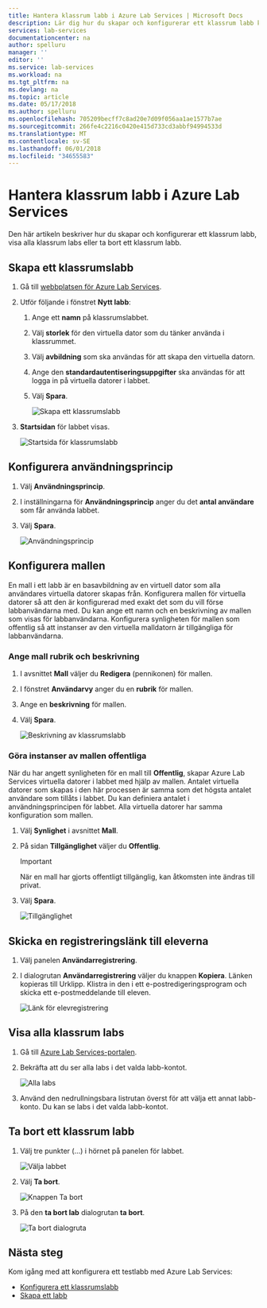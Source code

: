 ```yaml
---
title: Hantera klassrum labb i Azure Lab Services | Microsoft Docs
description: Lär dig hur du skapar och konfigurerar ett klassrum labb kan visa alla de klassrum övningarna, fler registreringen länka med lab-användare eller ta bort ett labb.
services: lab-services
documentationcenter: na
author: spelluru
manager: ''
editor: ''
ms.service: lab-services
ms.workload: na
ms.tgt_pltfrm: na
ms.devlang: na
ms.topic: article
ms.date: 05/17/2018
ms.author: spelluru
ms.openlocfilehash: 705209becff7c8ad20e7d09f056aa1ae1577b7ae
ms.sourcegitcommit: 266fe4c2216c0420e415d733cd3abbf94994533d
ms.translationtype: MT
ms.contentlocale: sv-SE
ms.lasthandoff: 06/01/2018
ms.locfileid: "34655583"
---
```

# <a name="manage-classroom-labs-in-azure-lab-services"></a>Hantera klassrum labb i Azure Lab Services 
Den här artikeln beskriver hur du skapar och konfigurerar ett klassrum labb, visa alla klassrum labs eller ta bort ett klassrum labb.

## <a name="create-a-classroom-lab"></a>Skapa ett klassrumslabb

1. Gå till [webbplatsen för Azure Lab Services](https://labs.azure.com).
2. Utför följande i fönstret **Nytt labb**: 
    1. Ange ett **namn** på klassrumslabbet. 
    2. Välj **storlek** för den virtuella dator som du tänker använda i klassrummet.
    3. Välj **avbildning** som ska användas för att skapa den virtuella datorn.
    4. Ange den **standardautentiseringsuppgifter** ska användas för att logga in på virtuella datorer i labbet.
    7. Välj **Spara**.

        ![Skapa ett klassrumslabb](../media/how-to-manage-classroom-labs/new-lab-window.png)
1. **Startsidan** för labbet visas. 
    
    ![Startsida för klassrumslabb](../media/how-to-manage-classroom-labs/classroom-lab-home-page.png)

## <a name="configure-usage-policy"></a>Konfigurera användningsprincip

1. Välj **Användningsprincip**. 
2. I inställningarna för **Användningsprincip** anger du det **antal användare** som får använda labbet.
3. Välj **Spara**. 

    ![Användningsprincip](../media/how-to-manage-classroom-labs/usage-policy-settings.png)

## <a name="set-up-the-template"></a>Konfigurera mallen
En mall i ett labb är en basavbildning av en virtuell dator som alla användares virtuella datorer skapas från. Konfigurera mallen för virtuella datorer så att den är konfigurerad med exakt det som du vill förse labbanvändarna med. Du kan ange ett namn och en beskrivning av mallen som visas för labbanvändarna. Konfigurera synligheten för mallen som offentlig så att instanser av den virtuella malldatorn är tillgängliga för labbanvändarna.  

### <a name="set-template-title-and-description"></a>Ange mall rubrik och beskrivning
1. I avsnittet **Mall** väljer du **Redigera** (pennikonen) för mallen. 
2. I fönstret **Användarvy** anger du en **rubrik** för mallen.
3. Ange en **beskrivning** för mallen.
4. Välj **Spara**.

    ![Beskrivning av klassrumslabb](../media/how-to-manage-classroom-labs/lab-description.png)

### <a name="make-instances-of-the-template-public"></a>Göra instanser av mallen offentliga 
När du har angett synligheten för en mall till **Offentlig**, skapar Azure Lab Services virtuella datorer i labbet med hjälp av mallen. Antalet virtuella datorer som skapas i den här processen är samma som det högsta antalet användare som tillåts i labbet. Du kan definiera antalet i användningsprincipen för labbet. Alla virtuella datorer har samma konfiguration som mallen.  

1. Välj **Synlighet** i avsnittet **Mall**. 
2. På sidan **Tillgänglighet** väljer du **Offentlig**.
    
    > [!IMPORTANT]
    > När en mall har gjorts offentligt tillgänglig, kan åtkomsten inte ändras till privat. 
3. Välj **Spara**.

    ![Tillgänglighet](../media/how-to-manage-classroom-labs/public-access.png)

## <a name="send-registration-link-to-students"></a>Skicka en registreringslänk till eleverna

1. Välj panelen **Användarregistrering**.
2. I dialogrutan **Användarregistrering** väljer du knappen **Kopiera**. Länken kopieras till Urklipp. Klistra in den i ett e-postredigeringsprogram och skicka ett e-postmeddelande till eleven. 

    ![Länk för elevregistrering](../media/how-to-manage-classroom-labs/registration-link.png)

## <a name="view-all-classroom-labs"></a>Visa alla klassrum labs
1. Gå till [Azure Lab Services-portalen](https://labs.azure.com).
2. Bekräfta att du ser alla labs i det valda labb-kontot. 

    ![Alla labs](../media/how-to-manage-classroom-labs/all-labs.png)
3. Använd den nedrullningsbara listrutan överst för att välja ett annat labb-konto. Du kan se labs i det valda labb-kontot. 

## <a name="delete-a-classroom-lab"></a>Ta bort ett klassrum labb
1. Välj tre punkter (...) i hörnet på panelen för labbet. 

    ![Välja labbet](../media/how-to-manage-classroom-labs/select-three-dots.png)
2. Välj **Ta bort**. 

    ![Knappen Ta bort](../media/how-to-manage-classroom-labs/delete-button.png)
3. På den **ta bort lab** dialogrutan **ta bort**. 

    ![Ta bort dialogruta](../media/how-to-manage-classroom-labs/delete-lab-dialog-box.png)
 

## <a name="next-steps"></a>Nästa steg
Kom igång med att konfigurera ett testlabb med Azure Lab Services:

- [Konfigurera ett klassrumslabb](how-to-manage-classroom-labs.md)
- [Skapa ett labb](../tutorial-create-custom-lab.md)
